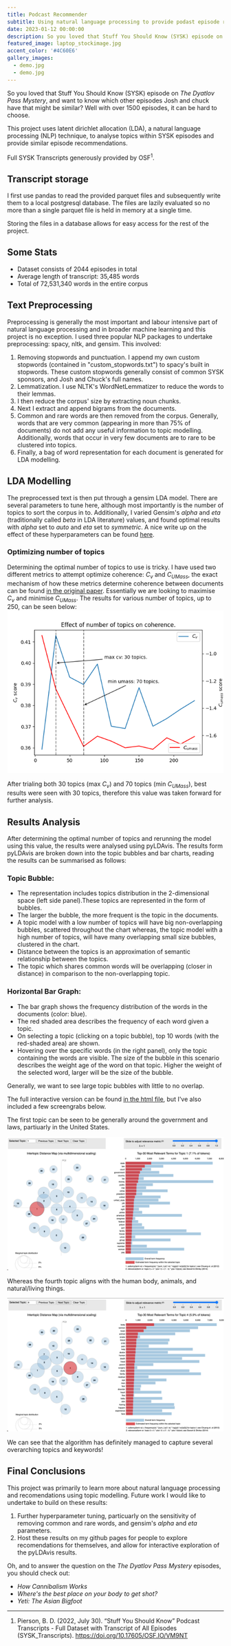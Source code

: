 ```yaml
---
title: Podcast Recommender
subtitle: Using natural language processing to provide podast episode recomendations.
date: 2023-01-12 00:00:00
description: So you loved that Stuff You Should Know (SYSK) episode on The Dyatlov Pass Mystery, and want to know which other episodes Josh and chuck have that might be similar? Well with over 1500 episodes, it can be hard to choose.
featured_image: laptop_stockimage.jpg
accent_color: '#4C60E6'
gallery_images:
  - demo.jpg
  - demo.jpg
---
```


So you loved that Stuff You Should Know (SYSK) episode on <i>The Dyatlov Pass Mystery</i>, and want to know which other episodes Josh and chuck have that might be similar? Well with over 1500 episodes, it can be hard to choose.

This project uses latent dirichlet allocation (LDA), a natural language processing (NLP) technique, to analyse topics within SYSK episodes and provide similar episode recommendations.

Full SYSK Transcripts generously provided by OSF<sup>1</sup>.

## Transcript storage
I first use pandas to read the provided parquet files and subsequently write them to a local postgresql database. The files are lazily evaluated so no more than a single parquet file is held in memory at a single time.

Storing the files in a database allows for easy access for the rest of the project.

## Some Stats
* Dataset consists of 2044 episodes in total
* Average length of transcript: 35,485 words
* Total of 72,531,340 words in the entire corpus

## Text Preprocessing

Preprocessing is generally the most important and labour intensive part of natural language processing and in broader machine learning and this project is no exception.
I used three popular NLP packages to undertake preprocessing: spacy, nltk, and gensim. This involved:
1. Removing stopwords and punctuation. I append my own custom stopwords (contained in "custom_stopwords.txt") to spacy's built in stopwords. These custom stopwords generally consist of common SYSK sponsors, and Josh and Chuck's full names.
2. Lemmatization. I use NLTK's WordNetLemmatizer to reduce the words to their lemmas.
3. I then reduce the corpus' size by extracting noun chunks.
4. Next I extract and append bigrams from the documents.
5. Common and rare words are then removed from the corpus. Generally, words that are very common (appearing in more than 75% of documents) do not add any useful information to topic modelling. Additionally, words that occur in very few documents are to rare to be clustered into topics.
6. Finally, a bag of word representation for each document is generated for LDA modelling.

## LDA Modelling
The preprocessed text is then put through a gensim LDA model. There are several parameters to tune here, although most importantly is the number of topics to sort the corpus in to.
Additionally, I varied Gensim's <i>alpha</i> and <i>eta</i> (traditionally called <i>beta</i> in LDA literature) values, and found optimal results with <i>alpha</i> set to <i>auto</i> and <i>eta</i>  set to <i>symmetric</i>. A nice write up on the effect of these hyperparameters can be found [here](https://afairless.com/the-peanuts-project/topic-modeling/parameter-testing/).

### Optimizing number of topics
Determining the optimal number of topics to use is tricky. I have used two different  metrics to attempt optimize coherence: $C_v$ and $C_{UMass}$, the exact mechanism of how these metrics determine coherence between documents can be found [in the original paper](http://svn.aksw.org/papers/2015/WSDM_Topic_Evaluation/public.pdf). Essentially we are looking to maximise $C_v$ and minimise $C_{UMass}$.
The results for various number of topics, up to 250, can be seen below:
![optimization results](images/projects/podcast_recommender/Optimization_results.png)

After trialing both 30 topics (max $C_v$) and 70 topics (min $C_{UMass}$), best results were seen with 30 topics, therefore this value was taken forward for further analysis.

## Results Analysis
After determining the optimal number of topics and rerunning the model using this value, the results were analysed using pyLDAvis.
The results form pyLDAvis are broken down into the topic bubbles and bar charts, reading the results can be summarised as follows:
### Topic Bubble:

* The representation includes topics distribution in the 2-dimensional space (left side panel).These topics are represented in the form of bubbles.
* The larger the bubble, the more frequent is the topic in the documents.
* A topic model with a low number of topics will have big non-overlapping bubbles, scattered throughout the chart whereas, the topic model with a high number of topics, will have many overlapping small size bubbles, clustered in the chart.
* Distance between the topics is an approximation of semantic relationship between the topics.
* The topic which shares common words will be overlapping (closer in distance) in comparison to the non-overlapping topic.

### Horizontal Bar Graph:

* The bar graph shows the frequency distribution of the words in the documents (color: blue).
* The red shaded area describes the frequency of each word given a topic.
* On selecting a topic (clicking on a topic bubble), top 10 words (with the red-shaded area) are shown.
* Hovering over the specific words (in the right panel), only the topic containing the words are visible. The size of the bubble in this scenario describes the weight age of the word on that topic. Higher the weight of the selected word, larger will be the size of the bubble.

Generally, we want to see large topic bubbles with little to no overlap.

The full interactive version can be found [in the html file](images/projects/podcast_recommender/topic_vis.html), but I've also included a few screengrabs below.

The first topic can be seen to be generally around the government and laws, partiuarly in the United States.

![topic 1](images/projects/podcast_recommender/topic_1.png)

Whereas the fourth topic aligns with the human body, animals, and natural/living things.

![topic 4](images/projects/podcast_recommender/topic_4.png)

We can see that the algorithm has definitely managed to capture several overarching topics and keywords!

## Final Conclusions
This project was primarily to learn more about natural language processing and recomendations using topic modelling. Future work I would like to undertake to build on these results:
1. Further hyperparameter tuning, particuarly on the sensitivity of removing common and rare words, and gensim's $alpha$ and $eta$ parameters.
2. Host these results on my github pages for people to explore recomendations for themselves, and allow for interactive exploration of the pyLDAvis results.

Oh, and to answer the question on the <i>The Dyatlov Pass Mystery</i> episodes, you should check out:
* <i>How Cannibalism Works</i>
* <i>Where's the best place on your body to get shot?</i>
* <i>Yeti: The Asian Bigfoot</i>

---

1. Pierson, B. D. (2022, July 30). “Stuff You Should Know” Podcast Transcripts - Full Dataset with Transcript of All Episodes (SYSK_Transcripts). https://doi.org/10.17605/OSF.IO/VM9NT